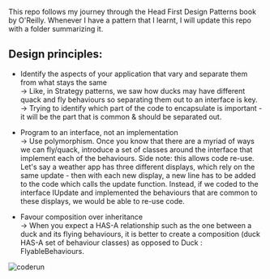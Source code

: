 This repo follows my journey through the Head First Design Patterns book by O'Reilly. 
Whenever I have a pattern that I learnt, I will update this repo with a folder summarizing it.

## Design principles:
- Identify the aspects of your application that vary and separate them from what stays the same <br />
-> Like, in Strategy patterns, we saw how ducks may have different quack and fly behaviours so separating them out to an interface is key. <br />
-> Trying to identify which part of the code to encapsulate is important - it will be the part that is common & should be separated out.

- Program to an interface, not an implementation <br />
-> Use polymorphism. Once you know that there are a myriad of ways we can fly/quack, introduce a set of classes around the interface that implement each of the behaviours.
Side note: this allows code re-use. Let's say a weather app has three different displays, which rely on the same update - then with each new display, a new line has to be added to the code which calls the update function. Instead, if we coded to the interface IUpdate and implemented the behaviours that are common to these displays, we would be able to re-use code.

- Favour composition over inheritance <br />
-> When you expect a HAS-A relationship such as the one between a duck and its flying behaviours, it is better to create a composition (duck HAS-A set of behaviour classes) as opposed to Duck : FlyableBehaviours.

  
![coderun]([http://url/to/img.png](https://github.com/nikki30/HeadFirstDesignPatterns/blob/main/StrategyPattern/Screen%20Shot%202023-07-24%20at%208.37.44%20PM.png)https://github.com/nikki30/HeadFirstDesignPatterns/blob/main/StrategyPattern/Screen%20Shot%202023-07-24%20at%208.37.44%20PM.png)
